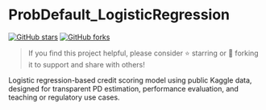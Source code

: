 # ProbDefault_LogisticRegression

[![GitHub stars](https://img.shields.io/github/stars/Chengyueminga/MarketRisk_VaR?style=social)](https://github.com/Chengyueminga/ProbDefault_LogisticRegression/stargazers)
[![GitHub forks](https://img.shields.io/github/forks/Chengyueminga/MarketRisk_VaR?style=social)](https://github.com/Chengyueminga/ProbDefault_LogisticRegression/network/members)

>  If you find this project helpful, please consider ⭐️ starring or 🍴 forking it to support and share with others!

Logistic regression-based credit scoring model using public Kaggle data, designed for transparent PD estimation, performance evaluation, and teaching or regulatory use cases.
